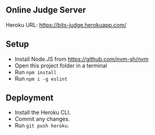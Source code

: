 ## Online Judge Server

Heroku URL: https://bits-judge.herokuapp.com/

## Setup

- Install Node.JS from https://github.com/nvm-sh/nvm
- Open this project folder in a terminal
- Run `npm install`
- Run `npm i -g eslint`

## Deployment

- Install the Heroku CLI.
- Commit any changes.
- Run `git push heroku`.
